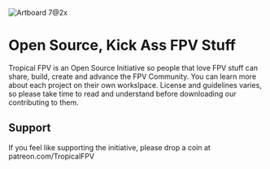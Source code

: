 
![Artboard 7@2x](https://github.com/tropicalfpv/.github/assets/11741656/ab71600a-e13b-4b3f-9a0b-e62f352d5a37)

# Open Source, Kick Ass FPV Stuff
Tropical FPV is an Open Source Initiative so people that love FPV stuff can share, build, create and advance the FPV Community. You can learn more about each project on their own workslpace. License and guidelines varies, so please take time to read and understand before downloading our contributing to them.

## Support
If you feel like supporting the initiative, please drop a coin at patreon.com/TropicalFPV
